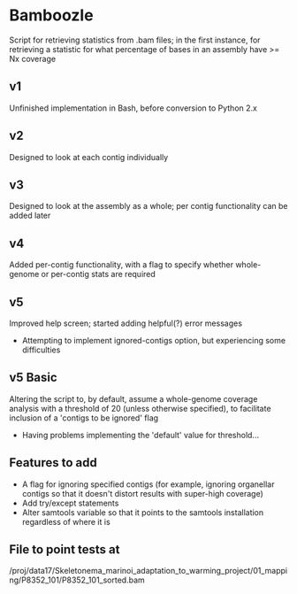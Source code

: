 # Bamboozle

Script for retrieving statistics from .bam files; in the first instance, for retrieving a statistic for what
percentage of bases in an assembly have >= Nx coverage

## v1

Unfinished implementation in Bash, before conversion to Python 2.x

## v2

Designed to look at each contig individually

## v3

Designed to look at the assembly as a whole; per contig functionality can be added later

## v4

Added per-contig functionality, with a flag to specify whether whole-genome or per-contig stats are required

## v5

Improved help screen; started adding helpful(?) error messages
* Attempting to implement ignored-contigs option, but experiencing some difficulties

## v5 Basic

Altering the script to, by default, assume a whole-genome coverage analysis with a threshold of 20 (unless
otherwise specified), to facilitate inclusion of a 'contigs to be ignored' flag
* Having problems implementing the 'default' value for threshold...


## Features to add

* A flag for ignoring specified contigs (for example, ignoring organellar contigs so that it doesn't
  distort results with super-high coverage)
* Add try/except statements
* Alter samtools variable so that it points to the samtools installation regardless of where it is



## File to point tests at

/proj/data17/Skeletonema_marinoi_adaptation_to_warming_project/01_mapping/P8352_101/P8352_101_sorted.bam
